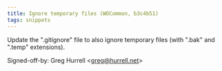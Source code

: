 ```yaml
---
title: Ignore temporary files (WOCommon, b3c4b51)
tags: snippets
---
```


Update the ".gitignore" file to also ignore temporary files (with ".bak" and ".temp" extensions).

Signed-off-by: Greg Hurrell &lt;greg@hurrell.net&gt;
